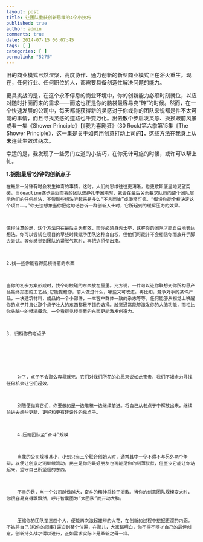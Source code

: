 ```yaml
---
layout: post
title: 让团队重获创新思维的4个小技巧
published: true
author: admin
comments: true
date: 2014-07-15 06:07:45
tags: [ ]
categories: [ ]
permalink: "5275"
---
```

旧的商业模式已然涅槃，高度协作、通力创新的新型商业模式正在浴火重生。现在，任何行业、任何职位的人，都需要具备创造性解决问题的能力。

更具挑战的是，在这个永不停息的商业环境中，你的创新能力必须时刻就位，以应对随时扑面而来的需求——而这也正是你的脑袋最容易变“砖”的时候。然而，在一个快速发展的公司中，每天都能获得新的灵感对于你或你的团队来说都是件不太可能的事情，而且寻找灵感的道路也千变万化。出去散个步启发灵感、换换眼前风景或看一集《Shower Principle》【《我为喜剧狂》(30 Rock)第六季第15集《The Shower Principle》，这一集是关于如何用创意打动上司的】，这些方法在我身上从未连续生效过两次。

幸运的是，我发现了一些旁门左道的小技巧，在你无计可施的时候，或许可以帮上忙。

**1.拥抱最后1分钟的创新点子**


   
  
  
    在最后一分钟有时会发生神奇的事情。这时，人们的思维往往更清晰，也更歇斯底里地渴望突破。当deadline逐步逼近而我的团队还挣扎于困境时，我会在最后关头要求队员向整个团队展示他们的任何想法，不管那些想法听起来是多么“不言而喻”或滑稽可笑。“假设你能全权决定这个项目……。”你无法想象当你把这句话告诉一群创新人士时，它所起到的缓解压力的效果。
  
  
  
    值得注意的是，这个方法只在最后关头有效，而你必须身先士卒，这样你的团队才能自由地表达想法。你可以尝试在项目的早些时候赋予团队这种自由权，但他们可能并不会相信你而放开手脚去尝试。等你感觉到团队的紧张气氛时，再把这招使出来。
  
  
  
    2.找一些你能看得见摸得着的东西
  
  
  
    当你的初步方案形成时，找个可触碰的东西放在屋里。比方说，一件可以让你联想到你所构思产品最终形态的工艺品;它能提醒你，前人做过什么，哪些又可改进。再比如，竞争对手的某件产品，一块建筑材料，成品的一个小部件，一本客户群体一致的杂志等等。任何能够从视觉上唤醒你的点子并且让那个点子壮大的东西都是不错的选择。触觉通常能够激发你的大脑功能，而相比你头脑中的模糊概念，一个看得见摸得着的东西更能激发创造力。
  
  
  
    3. 归档你的老点子
  
  
  
    
       
      
      
        对了，点子不会那么容易就死，它们对我们所花的心思来说如此宝贵，我们不竭余力寻找任何机会让它们起效。
      
      
      
        别随便抛弃它们，你要做的是一边堆积一边继续前进。将自己从老点子中解放出来，继续前进去想些更新、更好和更有建设性的鬼点子。
      
      
      
        4.压缩团队至“奋斗”规模
      
      
      
        当我的公司规模甚小，小到只有三个联合创始人时，通常其中一个不得不与另外两个争辩，以便让创意之河继续流动。民主是你的最好朋友也可能是你的刻薄叔叔，但至少它能让你站起来，坚守自己所坚信的东西。
      
      
      
        不幸的是，当一个公司越做越大，奋斗的精神将趋于消散。当你的创意团队规模变大时，你很容易变得飘飘然，呼吁智囊团为“大团队”而开动大脑。
      
      
      
        压缩你的团队至三四个人，便能再次激起雄辩的火花，在创新的过程中挖掘更深的内涵。不妨将自己(和你的同事)逼迫到某个位置，在那儿，大家都明白，你不得不辩护自己的最佳创意，创新持久战才得以进行，正如需求实际上是革新之母一样。
      